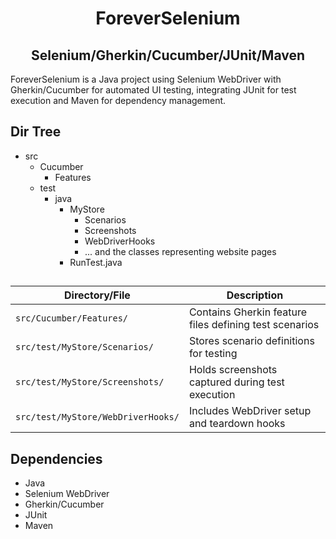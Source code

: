 <h1 align="center">ForeverSelenium</h1>
<h2 align="center">Selenium/Gherkin/Cucumber/JUnit/Maven</h2>

ForeverSelenium is a Java project using Selenium WebDriver with Gherkin/Cucumber for automated UI testing, integrating JUnit for test execution and Maven for dependency management.

## Dir Tree

  - src
    - Cucumber
      - Features
    - test
      - java
        - MyStore
          - Scenarios 
          - Screenshots
          - WebDriverHooks
          - ... and the classes representing website pages
        - RunTest.java

## 

| Directory/File | Description |
| ------ | ------ |
| `src/Cucumber/Features/` | Contains Gherkin feature files defining test scenarios |
| `src/test/MyStore/Scenarios/` | Stores scenario definitions for testing |
| `src/test/MyStore/Screenshots/` | Holds screenshots captured during test execution |
| `src/test/MyStore/WebDriverHooks/` | Includes WebDriver setup and teardown hooks |


## Dependencies

- Java
- Selenium WebDriver
- Gherkin/Cucumber
- JUnit
- Maven
